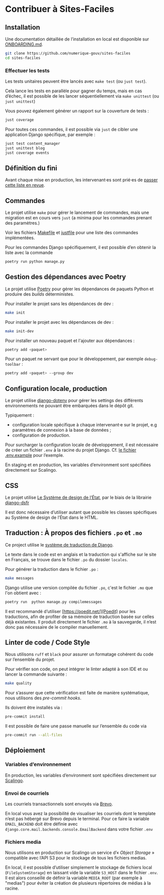 # Contribuer à Sites-Faciles

## Installation

Une documentation détaillée de l’installation en local est disponible sur [ONBOARDING.md](./ONBOARDING.md).

```sh
git clone https://github.com/numerique-gouv/sites-faciles
cd sites-faciles
```

### Effectuer les tests
Les tests unitaires peuvent être lancés avec `make test` (ou `just test`).

Cela lance les tests en parallèle pour gagner du temps, mais en cas d’échec, il est possible de les lancer
séquentiellement via `make unittest` (ou `just unittest`)

Vous pouvez également générer un rapport sur la couverture de tests :

```sh
just coverage
```

Pour toutes ces commandes, il est possible via `just` de cibler une application Django spécifique, par exemple :

```sh
just test content_manager
just unittest blog
just coverage events
```

## Définition du fini

Avant chaque mise en production, les intervenant·es sont prié·es de [passer cette liste en revue](./DOD.md).

## Commandes
Le projet utilise `make` pour gérer le lancement de commandes, mais une migration est en cours vers `just`
(a minima pour les commandes prenant des paramètres.)

Voir les fichiers [Makefile](./Makefile) et [justfile](./justfile) pour une liste des commandes implémentées.

Pour les commandes Django spécifiquement, il est possible d’en obtenir la liste avec la commande

```sh
poetry run python manage.py
```


## Gestion des dépendances avec Poetry

Le projet utilise [Poetry](https://python-poetry.org/) pour gérer les dépendances de paquets Python et produire des *builds*
déterministes.

Pour installer le projet sans les dépendances de dev :

```sh
make init
```

Pour installer le projet avec les dépendances de dev :

```sh
make init-dev
```


Pour installer un nouveau paquet et l'ajouter aux dépendances :

```sh
poetry add <paquet>
```

Pour un paquet ne servant que pour le développement, par exemple `debug-toolbar` :

```sh
poetry add <paquet> --group dev
```

## Configuration locale, production

Le projet utilise [django-dotenv](https://github.com/jpadilla/django-dotenv) pour gérer les settings des différents environnements ne pouvant être embarquées dans le dépôt git.

Typiquement :

 * configuration locale spécifique à chaque intervenant·e sur le projet, e.g paramètres de connexion à la base de données ;
 * configuration de production.

Pour surcharger la configuration locale de développement, il est nécessaire de créer un fichier `.env` à la racine du projet Django.
Cf. [le fichier .env.example](./src/.env.example) pour l’exemple.

En staging et en production, les variables d’environment sont spécifiées directement sur Scalingo.

## CSS

Le projet utilise [Le Système de design de l’État](https://www.systeme-de-design.gouv.fr/), par le biais de la librairie
[django-dsfr](https://github.com/numerique-gouv/django-dsfr)

Il est donc nécessaire d’utiliser autant que possible les classes spécifiques au Système de design de l’État dans le HTML.

## Traduction : À propos des fichiers `.po` et `.mo`

Ce project utilise le [système de traduction de Django](https://docs.djangoproject.com/en/dev/topics/i18n/translation/).

Le texte dans le code est en anglais et la traduction qui s'affiche sur le site en Français, se trouve dans le fichier
`.po` du dossier `locales`.


Pour générer la traduction dans le fichier `.po` :

```sh
make messages
```

Django utilise une version compilée du fichier `.po`, c'est le fichier `.mo` que l'on obtient avec :

```sh
poetry run  python manage.py compilemessages
```

Il est recommandé d’utiliser [https://poedit.net/](Poedit) pour les traductions, afin de profiter de sa mémoire de traduction
basée sur celles déjà existantes. Il produit directement le fichier `.mo` à la sauvegarde, il n’est donc pas nécessaire de le
compiler manuellement.

## Linter de code / Code Style

Nous utilisons `ruff` et `black` pour assurer un formatage cohérent du code sur l’ensemble du projet.

Pour vérifier son code, on peut intégrer le linter adapté à son IDE et ou lancer la commande suivante :

```sh
make quality
```

Pour s’assurer que cette vérification est faite de manière systématique, nous utilisons des *pre-commit hooks*.

Ils doivent être installés via :

```sh
pre-commit install
```

Il est possible de faire une passe manuelle sur l’ensemble du code via

```sh
pre-commit run --all-files
```

## Déploiement

### Variables d’environnement

En production, les variables d’environment sont spécifiées directement sur [Scalingo](https://scalingo.com/).

### Envoi de courriels

Les courriels transactionnels sont envoyés via [Brevo](https://www.brevo.com/fr/).

En local vous avez la possibilité de visualiser les courriels dont le template n’est pas hébergé sur Brevo depuis le terminal.
Pour ce faire la variable `EMAIL_BACKEND` doit être définie avec `django.core.mail.backends.console.EmailBackend` dans votre fichier `.env`

### Fichiers media

Nous utilisons en production sur Scalingo un service d’« *Object Storage* » compatible avec l’API S3 pour le stockage de tous les fichiers medias.

En local, il est possible d’utiliser simplement le stockage de fichiers local (`FileSystemStorage`) en laissant vide la variable `S3_HOST` dans le fichier `.env`.
Il est alors conseillé de définir la variable `MEDIA_ROOT` (par exemple à "medias") pour éviter la création de plusieurs répertoires de médias à la racine.
